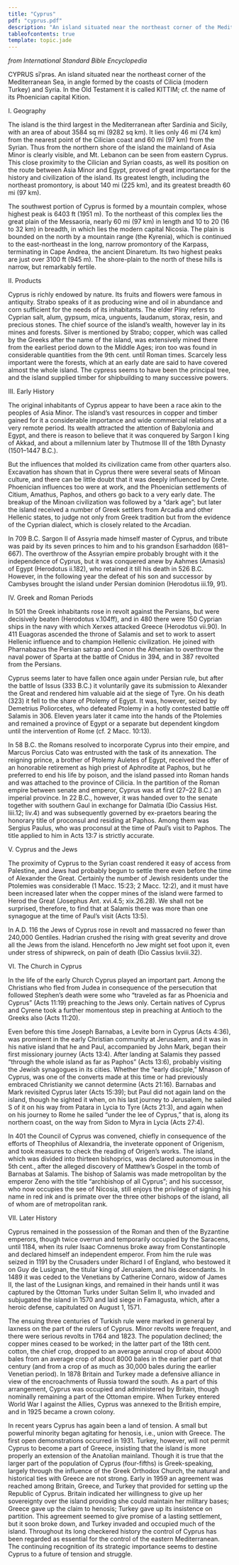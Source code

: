 ```yaml
---
title: "Cyprus"
pdf: "cyprus.pdf"
description: "An island situated near the northeast corner of the Mediterranean Sea, in angle formed by the coasts of Cilicia (modern Turkey) and Syria."
tableofcontents: true
template: topic.jade
---
```


_from International Standard Bible Encyclopedia_

CYPRUS sīʹprəs. An island situated near the northeast corner of the Mediterranean Sea, in angle formed by the coasts of Cilicia (modern Turkey) and Syria. In the Old Testament it is called KITTIM; cf. the name of its Phoenician capital Kition.

I. Geography

The island is the third largest in the Mediterranean after Sardinia and Sicily, with an area of about 3584 sq mi (9282 sq km). It lies only 46 mi (74 km) from the nearest point of the Cilician coast and 60 mi (97 km) from the Syrian. Thus from the northern shore of the island the mainland of Asia Minor is clearly visible, and Mt. Lebanon can be seen from eastern Cyprus. This close proximity to the Cilician and Syrian coasts, as well its position on the route between Asia Minor and Egypt, proved of great importance for the history and civilization of the island. Its greatest length, including the northeast promontory, is about 140 mi (225 km), and its greatest breadth 60 mi (97 km).

The southwest portion of Cyprus is formed by a mountain complex, whose highest peak is 6403 ft (1951 m). To the northeast of this complex lies the great plain of the Messaoria, nearly 60 mi (97 km) in length and 10 to 20 (16 to 32 km) in breadth, in which lies the modern capital Nicosia. The plain is bounded on the north by a mountain range (the Kyrenia), which is continued to the east-northeast in the long, narrow promontory of the Karpass, terminating in Cape Andrea, the ancient Dinaretum. Its two highest peaks are just over 3100 ft (945 m). The shore-plain to the north of these hills is narrow, but remarkably fertile.

II. Products

Cyprus is richly endowed by nature. Its fruits and flowers were famous in antiquity. Strabo speaks of it as producing wine and oil in abundance and corn sufficient for the needs of its inhabitants. The elder Pliny refers to Cyprian salt, alum, gypsum, mica, unguents, laudanum, storax, resin, and precious stones. The chief source of the island’s wealth, however lay in its mines and forests. Silver is mentioned by Strabo; copper, which was called by the Greeks after the name of the island, was extensively mined there from the earliest period down to the Middle Ages; iron too was found in considerable quantities from the 9th cent. until Roman times. Scarcely less important were the forests, which at an early date are said to have covered almost the whole island. The cypress seems to have been the principal tree, and the island supplied timber for shipbuilding to many successive powers.

III. Early History

The original inhabitants of Cyprus appear to have been a race akin to the peoples of Asia Minor. The island’s vast resources in copper and timber gained for it a considerable importance and wide commercial relations at a very remote period. Its wealth attracted the attention of Babylonia and Egypt, and there is reason to believe that it was conquered by Sargon I king of Akkad, and about a millennium later by Thutmose III of the 18th Dynasty (1501–1447 B.C.).

But the influences that molded its civilization came from other quarters also. Excavation has shown that in Cyprus there were several seats of Minoan culture, and there can be little doubt that it was deeply influenced by Crete. Phoenician influences too were at work, and the Phoenician settlements of Citium, Amathus, Paphos, and others go back to a very early date. The breakup of the Minoan civilization was followed by a “dark age”; but later the island received a number of Greek settlers from Arcadia and other Hellenic states, to judge not only from Greek tradition but from the evidence of the Cyprian dialect, which is closely related to the Arcadian.

In 709 B.C. Sargon II of Assyria made himself master of Cyprus, and tribute was paid by its seven princes to him and to his grandson Esarhaddon (681–667). The overthrow of the Assyrian empire probably brought with it the independence of Cyprus, but it was conquered anew by Aahmes (Amasis) of Egypt (Herodotus ii.182), who retained it till his death in 526 B.C. However, in the following year the defeat of his son and successor by Cambyses brought the island under Persian dominion (Herodotus iii.19, 91).

IV. Greek and Roman Periods

In 501 the Greek inhabitants rose in revolt against the Persians, but were decisively beaten (Herodotus v.104ff), and in 480 there were 150 Cyprian ships in the navy with which Xerxes attacked Greece (Herodotus vii.90). In 411 Euagoras ascended the throne of Salamis and set to work to assert Hellenic influence and to champion Hellenic civilization. He joined with Pharnabazus the Persian satrap and Conon the Athenian to overthrow the naval power of Sparta at the battle of Cnidus in 394, and in 387 revolted from the Persians.

Cyprus seems later to have fallen once again under Persian rule, but after the battle of Issus (333 B.C.) it voluntarily gave its submission to Alexander the Great and rendered him valuable aid at the siege of Tyre. On his death (323) it fell to the share of Ptolemy of Egypt. It was, however, seized by Demetrius Poliorcetes, who defeated Ptolemy in a hotly contested battle off Salamis in 306. Eleven years later it came into the hands of the Ptolemies and remained a province of Egypt or a separate but dependent kingdom until the intervention of Rome (cf. 2 Macc. 10:13).

In 58 B.C. the Romans resolved to incorporate Cyprus into their empire, and Marcus Porcius Cato was entrusted with the task of its annexation. The reigning prince, a brother of Ptolemy Auletes of Egypt, received the offer of an honorable retirement as high priest of Aphrodite at Paphos, but he preferred to end his life by poison, and the island passed into Roman hands and was attached to the province of Cilicia. In the partition of the Roman empire between senate and emperor, Cyprus was at first (27–22 B.C.) an imperial province. In 22 B.C., however, it was handed over to the senate together with southern Gaul in exchange for Dalmatia (Dio Cassius Hist. liii.12; liv.4) and was subsequently governed by ex-praetors bearing the honorary title of proconsul and residing at Paphos. Among them was Sergius Paulus, who was proconsul at the time of Paul’s visit to Paphos. The title applied to him in Acts 13:7 is strictly accurate.

V. Cyprus and the Jews

The proximity of Cyprus to the Syrian coast rendered it easy of access from Palestine, and Jews had probably begun to settle there even before the time of Alexander the Great. Certainly the number of Jewish residents under the Ptolemies was considerable (1 Macc. 15:23; 2 Macc. 12:2), and it must have been increased later when the copper mines of the island were farmed to Herod the Great (Josephus Ant. xvi.4.5; xix.26.28). We shall not be surprised, therefore, to find that at Salamis there was more than one synagogue at the time of Paul’s visit (Acts 13:5).

In A.D. 116 the Jews of Cyprus rose in revolt and massacred no fewer than 240,000 Gentiles. Hadrian crushed the rising with great severity and drove all the Jews from the island. Henceforth no Jew might set foot upon it, even under stress of shipwreck, on pain of death (Dio Cassius lxviii.32).

VI. The Church in Cyprus

In the life of the early Church Cyprus played an important part. Among the Christians who fled from Judea in consequence of the persecution that followed Stephen’s death were some who “traveled as far as Phoenicia and Cyprus” (Acts 11:19) preaching to the Jews only. Certain natives of Cyprus and Cyrene took a further momentous step in preaching at Antioch to the Greeks also (Acts 11:20).

Even before this time Joseph Barnabas, a Levite born in Cyprus (Acts 4:36), was prominent in the early Christian community at Jerusalem, and it was in his native island that he and Paul, accompanied by John Mark, began their first missionary journey (Acts 13:4). After landing at Salamis they passed “through the whole island as far as Paphos” (Acts 13:6), probably visiting the Jewish synagogues in its cities. Whether the “early disciple,” Mnason of Cyprus, was one of the converts made at this time or had previously embraced Christianity we cannot determine (Acts 21:16). Barnabas and Mark revisited Cyprus later (Acts 15:39); but Paul did not again land on the island, though he sighted it when, on his last journey to Jerusalem, he sailed S of it on his way from Patara in Lycia to Tyre (Acts 21:3), and again when on his journey to Rome he sailed “under the lee of Cyprus,” that is, along its northern coast, on the way from Sidon to Myra in Lycia (Acts 27:4).

In 401 the Council of Cyprus was convened, chiefly in consequence of the efforts of Theophilus of Alexandria, the inveterate opponent of Origenism, and took measures to check the reading of Origen’s works. The island, which was divided into thirteen bishoprics, was declared autonomous in the 5th cent., after the alleged discovery of Matthew’s Gospel in the tomb of Barnabas at Salamis. The bishop of Salamis was made metropolitan by the emperor Zeno with the title “archbishop of all Cyprus”; and his successor, who now occupies the see of Nicosia, still enjoys the privilege of signing his name in red ink and is primate over the three other bishops of the island, all of whom are of metropolitan rank.

VII. Later History

Cyprus remained in the possession of the Roman and then of the Byzantine emperors, though twice overrun and temporarily occupied by the Saracens, until 1184, when its ruler Isaac Comnenus broke away from Constantinople and declared himself an independent emperor. From him the rule was seized in 1191 by the Crusaders under Richard I of England, who bestowed it on Guy de Lusignan, the titular king of Jerusalem, and his descendants. In 1489 it was ceded to the Venetians by Catherine Cornaro, widow of James II, the last of the Lusignan kings, and remained in their hands until it was captured by the Ottoman Turks under Sultan Selim II, who invaded and subjugated the island in 1570 and laid siege in Famagusta, which, after a heroic defense, capitulated on August 1, 1571.

The ensuing three centuries of Turkish rule were marked in general by laxness on the part of the rulers of Cyprus. Minor revolts were frequent, and there were serious revolts in 1764 and 1823. The population declined; the copper mines ceased to be worked; in the latter part of the 18th cent. cotton, the chief crop, dropped to an average annual crop of about 4000 bales from an average crop of about 8000 bales in the earlier part of that century (and from a crop of as much as 30,000 bales during the earlier Venetian period). In 1878 Britain and Turkey made a defensive alliance in view of the encroachments of Russia toward the south. As a part of this arrangement, Cyprus was occupied and administered by Britain, though nominally remaining a part of the Ottoman empire. When Turkey entered World War I against the Allies, Cyprus was annexed to the British empire, and in 1925 became a crown colony.

In recent years Cyprus has again been a land of tension. A small but powerful minority began agitating for henosis, i.e., union with Greece. The first open demonstrations occurred in 1931. Turkey, however, will not permit Cyprus to become a part of Greece, insisting that the island is more properly an extension of the Anatolian mainland. Though it is true that the larger part of the population of Cyprus (four-fifths) is Greek-speaking, largely through the influence of the Greek Orthodox Church, the natural and historical ties with Greece are not strong. Early in 1959 an agreement was reached among Britain, Greece, and Turkey that provided for setting up the Republic of Cyprus. Britain indicated her willingness to give up her sovereignty over the island providing she could maintain her military bases; Greece gave up the claim to henosis; Turkey gave up its insistence on partition. This agreement seemed to give promise of a lasting settlement, but it soon broke down, and Turkey invaded and occupied much of the island. Throughout its long checkered history the control of Cyprus has been regarded as essential for the control of the eastern Mediterranean. The continuing recognition of its strategic importance seems to destine Cyprus to a future of tension and struggle.
